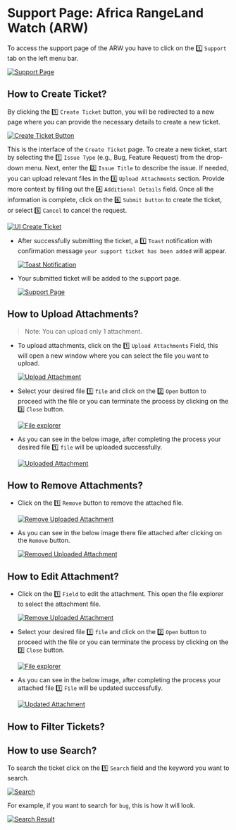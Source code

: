 # Support Page: Africa RangeLand Watch (ARW)

To access the support page of the ARW you have to click on the 1️⃣ `Support` tab on the left menu bar.

[![Support Page](./img/guide-support-img-1.png)](./img/guide-support-img-1.png)

## How to Create Ticket?

By clicking the 1️⃣ `Create Ticket` button, you will be redirected to a new page where you can provide the necessary details to create a new ticket.

[![Create Ticket Button](./img/guide-support-img-2.png)](./img/guide-support-img-2.png)

This is the interface of the `Create Ticket` page. To create a new ticket, start by selecting the 1️⃣ `Issue Type` (e.g., Bug, Feature Request) from the drop-down menu. Next, enter the 2️⃣ `Issue Title` to describe the issue. If needed, you can upload relevant files in the 3️⃣ `Upload Attachments` section. Provide more context by filling out the 4️⃣ `Additional Details` field. Once all the information is complete, click on the 6️⃣ `Submit button` to create the ticket, or select 5️⃣ `Cancel` to cancel the request.

[![UI Create Ticket](./img/guide-support-img-3.png)](./img/guide-support-img-3.png)

* After successfully submitting the ticket, a 1️⃣ `Toast` notification with confirmation message `your support ticket has been added` will appear.

    [![Toast Notification](./img/guide-support-img-5.png)](./img/guide-support-img-5.png)


* Your submitted ticket will be added to the support page.

    [![Support Page](./img/guide-support-img-4.png)](./img/guide-support-img-4.png)

## How to Upload Attachments?

>Note: You can upload only 1 attachment.

* To upload attachments, click on the 1️⃣ `Upload Attachments` Field, this will open a new window where you can select the file you want to upload.

    [![Upload Attachment ](./img/guide-support-img-6.png)](./img/guide-support-img-6.png)

* Select your desired file 1️⃣ `file` and click on the 2️⃣ `Open` button to proceed with the file or you can terminate the process by clicking on the 3️⃣ `Close` button.

    [![File explorer](./img/guide-support-img-7.png)](./img/guide-support-img-7.png)

* As you can see in the below image, after completing the process your desired file 1️⃣ `file` will be uploaded successfully.

    [![Uploaded Attachment](./img/guide-support-img-8.png)](./img/guide-support-img-8.png)

## How to Remove Attachments?

* Click on the 1️⃣ `Remove` button to remove the attached file.

    [![Remove Uploaded Attachment](./img/guide-support-img-9.png)](./img/guide-support-img-9.png)

* As you can see in the below image there file attached after clicking on the `Remove` button.

    [![Removed Uploaded Attachment](./img/guide-support-img-10.png)](./img/guide-support-img-10.png)

## How to Edit Attachment?

* Click on the 1️⃣ `Field` to edit the attachment. This open the file explorer to select the attachment file.

    [![Remove Uploaded Attachment](./img/guide-support-img-9.png)](./img/guide-support-img-9.png)

* Select your desired file 1️⃣ `file` and click on the 2️⃣ `Open` button to proceed with the file or you can terminate the process by clicking on the 3️⃣ `Close` button.

    [![File explorer](./img/guide-support-img-7.png)](./img/guide-support-img-7.png)

* As you can see in the below image, after completing the process your attached file 1️⃣ `File` will be updated successfully.

    [![Updated Attachment](./img/guide-support-img-12.png)](./img/guide-support-img-12.png)

## How to Filter Tickets?

## How to use Search?

To search the ticket click on the 1️⃣ `Search` field and the keyword you want to search.

[![Search](./img/guide-support-img-13.png)](./img/guide-support-img-13.png)

For example, if you want to search for `bug`, this is how it will look.

[![Search Result](./img/guide-support-img-14.png)](./img/guide-support-img-14.png)
